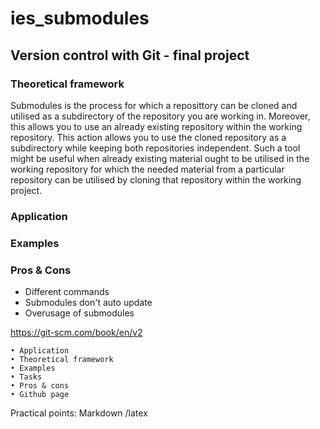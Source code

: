 # ies_submodules
## Version control with Git - final project

### Theoretical framework

Submodules is the process for which a reposittory can be cloned and utilised as a subdirectory of the repository you are working in. Moreover, this allows you to use an already existing repository within the working repository. This action allows you to use the cloned repository as a subdirectory while keeping both repositories independent. Such a tool might be useful when already existing material ought to be utilised in the working repository for which the needed material from a particular repository can be utilised by cloning that repository within the working project. 

### Application
### Examples
### Pros & Cons

* Different commands
* Submodules don't auto update 
* Overusage of submodules


https://git-scm.com/book/en/v2

	• Application
	• Theoretical framework
	• Examples
	• Tasks
	• Pros & cons
	• Github page


Practical points:
Markdown /latex


